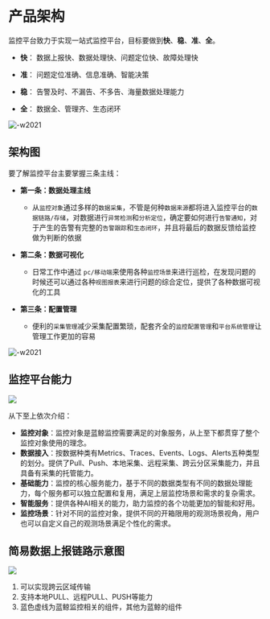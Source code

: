 # 产品架构

监控平台致力于实现一站式监控平台，目标要做到**快**、**稳**、**准**、**全**。

* **快**： 数据上报快、数据处理快、问题定位快、故障处理快

* **准**： 问题定位准确、信息准确、智能决策

* **稳**： 告警及时、不漏告、不多告、海量数据处理能力

* **全**： 数据全、管理齐、生态闭环

![-w2021](media/15743941673730.jpg)

## 架构图

要了解监控平台主要掌握三条主线：

* **第一条：数据处理主线**
    * 从`监控对象`通过多样的`数据采集`，不管是何种`数据来源`都将进入监控平台的`数据链路/存储`，对数据进行`异常检测`和`分析定位`，确定要如何进行`告警通知`，对于产生的告警有完整的`告警跟踪`和`生态闭环`，并且将最后的数据反馈给监控做为判断的依据

* **第二条：数据可视化**
    * 日常工作中通过 `pc/移动端`来使用各种`监控场景`来进行巡检，在发现问题的时候还可以通过各种`视图报表`来进行问题的综合定位，提供了各种数据可视化的工具

* **第三条：配置管理**
    * 便利的`采集管理`减少采集配置繁琐，配套齐全的`监控配置管理`和`平台系统管理`让管理工作更加的容易

![-w2021](media/15743917685087.jpg)

## 监控平台能力

![](media/16611805356146.jpg)

从下至上依次介绍：

* **监控对象**：监控对象是蓝鲸监控需要满足的对象服务，从上至下都贯穿了整个监控对象使用的理念。 
* **数据接入**：按数据种类有Metrics、Traces、Events、Logs、Alerts五种类型的划分。提供了Pull、Push、本地采集、远程采集、跨云分区采集能力，并且具备有采集的托管能力。 
* **基础能力**：监控的核心服务能力，基于不同的数据类型有不同的数据处理能力，每个服务都可以独立配置和复用，满足上层监控场景和需求的复杂需求。
* **智能服务**：提供各种AI相关的能力，助力监控的各个功能更加的智能和好用。 
* **监控场景**：针对不同的监控对象，提供不同的开箱限用的观测场景视角，用户也可以自定义自己的观测场景满足个性化的需求。 

## 简易数据上报链路示意图

![](media/16619239048513.jpg)

1. 可以实现跨云区域传输
2. 支持本地PULL、远程PULL、PUSH等能力
3. 蓝色虚线为蓝鲸监控相关的组件，其他为蓝鲸的组件

